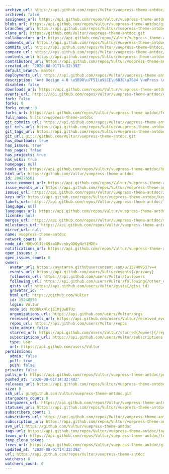 ```yaml
---
archive_url: https://api.github.com/repos/Vultur/vuepress-theme-antdoc/{archive_format}{/ref}
archived: false
assignees_url: https://api.github.com/repos/Vultur/vuepress-theme-antdoc/assignees{/user}
blobs_url: https://api.github.com/repos/Vultur/vuepress-theme-antdoc/git/blobs{/sha}
branches_url: https://api.github.com/repos/Vultur/vuepress-theme-antdoc/branches{/branch}
clone_url: https://github.com/Vultur/vuepress-theme-antdoc.git
collaborators_url: https://api.github.com/repos/Vultur/vuepress-theme-antdoc/collaborators{/collaborator}
comments_url: https://api.github.com/repos/Vultur/vuepress-theme-antdoc/comments{/number}
commits_url: https://api.github.com/repos/Vultur/vuepress-theme-antdoc/commits{/sha}
compare_url: https://api.github.com/repos/Vultur/vuepress-theme-antdoc/compare/{base}...{head}
contents_url: https://api.github.com/repos/Vultur/vuepress-theme-antdoc/contents/{+path}
contributors_url: https://api.github.com/repos/Vultur/vuepress-theme-antdoc/contributors
created_at: '2020-08-01T14:32:39Z'
default_branch: master
deployments_url: https://api.github.com/repos/Vultur/vuepress-theme-antdoc/deployments
description: "Ant Design 4.0 \u5B98\u7F51\u98CE\u683C\u7684 VuePress \u4E3B\u9898"
disabled: false
downloads_url: https://api.github.com/repos/Vultur/vuepress-theme-antdoc/downloads
events_url: https://api.github.com/repos/Vultur/vuepress-theme-antdoc/events
fork: false
forks: 0
forks_count: 0
forks_url: https://api.github.com/repos/Vultur/vuepress-theme-antdoc/forks
full_name: Vultur/vuepress-theme-antdoc
git_commits_url: https://api.github.com/repos/Vultur/vuepress-theme-antdoc/git/commits{/sha}
git_refs_url: https://api.github.com/repos/Vultur/vuepress-theme-antdoc/git/refs{/sha}
git_tags_url: https://api.github.com/repos/Vultur/vuepress-theme-antdoc/git/tags{/sha}
git_url: git://github.com/Vultur/vuepress-theme-antdoc.git
has_downloads: true
has_issues: true
has_pages: false
has_projects: true
has_wiki: true
homepage: null
hooks_url: https://api.github.com/repos/Vultur/vuepress-theme-antdoc/hooks
html_url: https://github.com/Vultur/vuepress-theme-antdoc
id: 284276501
issue_comment_url: https://api.github.com/repos/Vultur/vuepress-theme-antdoc/issues/comments{/number}
issue_events_url: https://api.github.com/repos/Vultur/vuepress-theme-antdoc/issues/events{/number}
issues_url: https://api.github.com/repos/Vultur/vuepress-theme-antdoc/issues{/number}
keys_url: https://api.github.com/repos/Vultur/vuepress-theme-antdoc/keys{/key_id}
labels_url: https://api.github.com/repos/Vultur/vuepress-theme-antdoc/labels{/name}
language: null
languages_url: https://api.github.com/repos/Vultur/vuepress-theme-antdoc/languages
license: null
merges_url: https://api.github.com/repos/Vultur/vuepress-theme-antdoc/merges
milestones_url: https://api.github.com/repos/Vultur/vuepress-theme-antdoc/milestones{/number}
mirror_url: null
name: vuepress-theme-antdoc
network_count: 0
node_id: MDEwOlJlcG9zaXRvcnkyODQyNzY1MDE=
notifications_url: https://api.github.com/repos/Vultur/vuepress-theme-antdoc/notifications{?since,all,participating}
open_issues: 0
open_issues_count: 0
owner:
  avatar_url: https://avatars0.githubusercontent.com/u/15240953?v=4
  events_url: https://api.github.com/users/Vultur/events{/privacy}
  followers_url: https://api.github.com/users/Vultur/followers
  following_url: https://api.github.com/users/Vultur/following{/other_user}
  gists_url: https://api.github.com/users/Vultur/gists{/gist_id}
  gravatar_id: ''
  html_url: https://github.com/Vultur
  id: 15240953
  login: Vultur
  node_id: MDQ6VXNlcjE1MjQwOTUz
  organizations_url: https://api.github.com/users/Vultur/orgs
  received_events_url: https://api.github.com/users/Vultur/received_events
  repos_url: https://api.github.com/users/Vultur/repos
  site_admin: false
  starred_url: https://api.github.com/users/Vultur/starred{/owner}{/repo}
  subscriptions_url: https://api.github.com/users/Vultur/subscriptions
  type: User
  url: https://api.github.com/users/Vultur
permissions:
  admin: false
  pull: true
  push: false
private: false
pulls_url: https://api.github.com/repos/Vultur/vuepress-theme-antdoc/pulls{/number}
pushed_at: '2020-08-01T14:32:40Z'
releases_url: https://api.github.com/repos/Vultur/vuepress-theme-antdoc/releases{/id}
size: 0
ssh_url: git@github.com:Vultur/vuepress-theme-antdoc.git
stargazers_count: 0
stargazers_url: https://api.github.com/repos/Vultur/vuepress-theme-antdoc/stargazers
statuses_url: https://api.github.com/repos/Vultur/vuepress-theme-antdoc/statuses/{sha}
subscribers_count: 1
subscribers_url: https://api.github.com/repos/Vultur/vuepress-theme-antdoc/subscribers
subscription_url: https://api.github.com/repos/Vultur/vuepress-theme-antdoc/subscription
svn_url: https://github.com/Vultur/vuepress-theme-antdoc
tags_url: https://api.github.com/repos/Vultur/vuepress-theme-antdoc/tags
teams_url: https://api.github.com/repos/Vultur/vuepress-theme-antdoc/teams
temp_clone_token: ''
trees_url: https://api.github.com/repos/Vultur/vuepress-theme-antdoc/git/trees{/sha}
updated_at: '2020-08-01T14:32:39Z'
url: https://api.github.com/repos/Vultur/vuepress-theme-antdoc
watchers: 0
watchers_count: 0
---
```


